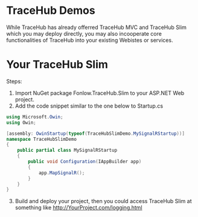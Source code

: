 # TraceHub Demos

While TraceHub has already offerred TraceHub MVC and TraceHub Slim which you may deploy directly, you may also incooperate core functionalities of TraceHub into your existing Webistes or services.


# Your TraceHub Slim

Steps:
1. Import NuGet package Fonlow.TraceHub.Slim to your ASP.NET Web project.
2. Add the code snippet similar to the one below to Startup.cs

```c#
using Microsoft.Owin;
using Owin;

[assembly: OwinStartup(typeof(TraceHubSlimDemo.MySignalRStartup))]
namespace TraceHubSlimDemo
{
    public partial class MySignalRStartup
    {
        public void Configuration(IAppBuilder app)
        {
            app.MapSignalR();
        }
    }
}
```

3. Build and deploy your project, then you could access TraceHub Slim at something like http://YourProject.com/logging.html

#
